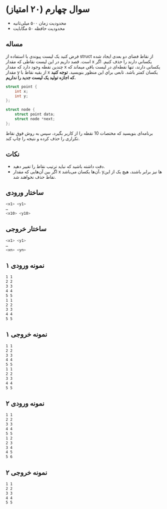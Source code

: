 # سوال چهارم (۲۰ امتیاز)

+ محدودیت زمان ۵۰۰ میلی‌ثانیه
+ محدودیت حافظه ۵۰ مگابایت

## مساله

فرض كنيد يک ليست پيوندی با استفاده از struct از نقاط فضای دو بعدی ايجاد شده است. قصد داريم در اين ليست نقاطی که مقدار x يکساني دارند را حذف کنيم. اگر چندين نقطه وجود دارد که مقدار x يکسانی دارند، تنها نقطه‌ای در ليست باقي ميماند که مقدار y از بقيه نقاط با x يکسان کمتر باشد. تابعی براي اين منظور بنويسيد.
**توجه کنيد که اجازه توليد يک ليست جديد را نداريم.**

```c
struct point {
    int x;
    int y;
};

struct node {
    struct point data;
    struct node *next;
};
```


برنامه‌ای بنويسيد كه مختصات 10 نقطه را از كاربر بگيرد، سپس به روش فوق نقاط تکراری را حذف كرده و نتيجه را چاپ كند.

## نکات

+ دقت داشته باشید که نباید ترتیب نقاط را تغییر دهید.
+ اگر بین آن‌هایی که مقدار x آن‌ها یکسان می‌باشد، yها نیز برابر باشند، هیچ یک از این نقاط حذف نخواهند شد.

## ساختار ورودی

```sh
<x1> <y1>
…
<x10> <y10>
```

## ساختار خروجی

```sh
<x1> <y1>
…
<xn> <yn>
```

## نمونه ورودی ۱

```sh
1 1
2 2
3 3
4 4
5 5
1 1
2 2
3 3
4 4
5 5
```

## نمونه خروجی ۱

```sh
1 1
2 2
3 3
4 4
5 5
1 1
2 2
3 3
4 4
5 5
```

## نمونه ورودی ۲

```sh
1 1
2 2
3 3
4 4
5 5
1 2
2 3
3 4
4 5
5 6
```

## نمونه خروجی ۲

```sh
1 1
2 2
3 3
4 4
5 5
```
